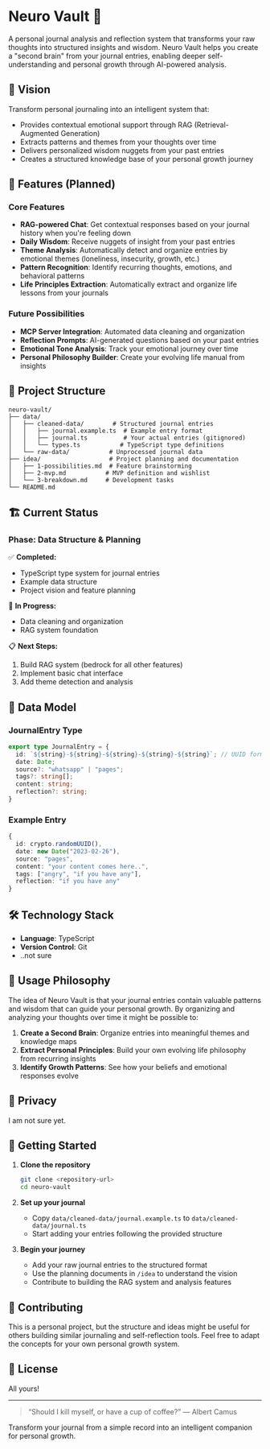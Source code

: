# Neuro Vault 🧠

A personal journal analysis and reflection system that transforms your raw thoughts into structured insights and wisdom. Neuro Vault helps you create a "second brain" from your journal entries, enabling deeper self-understanding and personal growth through AI-powered analysis.

## 🎯 Vision

Transform personal journaling into an intelligent system that:

- Provides contextual emotional support through RAG (Retrieval-Augmented Generation)
- Extracts patterns and themes from your thoughts over time
- Delivers personalized wisdom nuggets from your past entries
- Creates a structured knowledge base of your personal growth journey

## 🚀 Features (Planned)

### Core Features

- **RAG-powered Chat**: Get contextual responses based on your journal history when you're feeling down
- **Daily Wisdom**: Receive nuggets of insight from your past entries
- **Theme Analysis**: Automatically detect and organize entries by emotional themes (loneliness, insecurity, growth, etc.)
- **Pattern Recognition**: Identify recurring thoughts, emotions, and behavioral patterns
- **Life Principles Extraction**: Automatically extract and organize life lessons from your journals

### Future Possibilities

- **MCP Server Integration**: Automated data cleaning and organization
- **Reflection Prompts**: AI-generated questions based on your past entries
- **Emotional Tone Analysis**: Track your emotional journey over time
- **Personal Philosophy Builder**: Create your evolving life manual from insights

## 📁 Project Structure

```text
neuro-vault/
├── data/
│   ├── cleaned-data/        # Structured journal entries
│   │   ├── journal.example.ts  # Example entry format
│   │   ├── journal.ts          # Your actual entries (gitignored)
│   │   └── types.ts           # TypeScript type definitions
│   └── raw-data/           # Unprocessed journal data
├── idea/                   # Project planning and documentation
│   ├── 1-possibilities.md  # Feature brainstorming
│   ├── 2-mvp.md           # MVP definition and wishlist
│   └── 3-breakdown.md     # Development tasks
└── README.md
```

## 🏗️ Current Status

### Phase: Data Structure & Planning

✅ **Completed:**

- TypeScript type system for journal entries
- Example data structure
- Project vision and feature planning

🚧 **In Progress:**

- Data cleaning and organization
- RAG system foundation

📋 **Next Steps:**

1. Build RAG system (bedrock for all other features)
2. Implement basic chat interface
3. Add theme detection and analysis

## 📝 Data Model

### JournalEntry Type

```typescript
export type JournalEntry = {
  id: `${string}-${string}-${string}-${string}-${string}`; // UUID format
  date: Date;
  source?: "whatsapp" | "pages";
  tags?: string[];
  content: string;
  reflection?: string;
}
```

### Example Entry

```typescript
{
  id: crypto.randomUUID(),
  date: new Date("2023-02-26"),
  source: "pages",
  content: "your content comes here..",
  tags: ["angry", "if you have any"],
  reflection: "if you have any"
}
```

## 🛠️ Technology Stack

- **Language**: TypeScript
- **Version Control**: Git
- ..not sure

## 📖 Usage Philosophy

The idea of Neuro Vault is that your journal entries contain valuable patterns and wisdom that can guide your personal growth. By organizing and analyzing your thoughts over time it might be possible to:

1. **Create a Second Brain**: Organize entries into meaningful themes and knowledge maps
2. **Extract Personal Principles**: Build your own evolving life philosophy from recurring insights
3. **Identify Growth Patterns**: See how your beliefs and emotional responses evolve

## 🔐 Privacy

I am not sure yet.

## 🚀 Getting Started

1. **Clone the repository**

   ```bash
   git clone <repository-url>
   cd neuro-vault
   ```

2. **Set up your journal**
   - Copy `data/cleaned-data/journal.example.ts` to `data/cleaned-data/journal.ts`
   - Start adding your entries following the provided structure

3. **Begin your journey**
   - Add your raw journal entries to the structured format
   - Use the planning documents in `/idea` to understand the vision
   - Contribute to building the RAG system and analysis features

## 🤝 Contributing

This is a personal project, but the structure and ideas might be useful for others building similar journaling and self-reflection tools. Feel free to adapt the concepts for your own personal growth system.

## 📄 License

All yours!

---

> “Should I kill myself, or have a cup of coffee?” ― Albert Camus

Transform your journal from a simple record into an intelligent companion for personal growth.
